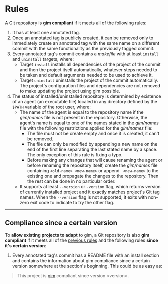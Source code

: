# Rules

A Git repository is **gim compliant** if it meets all of the following rules:

1. It has at least one annotated tag.
2. Once an annotated tag is publicly created, it can be removed only to immediately create an annotated tag with the same name on a different commit with the same functionality as the previously tagged commit.
3. Every annotated tag's commit contains a *makefile* with at least `install` and `uninstall` targets, where:
   * Target `install` installs all dependencies of the project of the commit and then the project itself automatically, whatever steps needed to be taken and default arguments needed to be used to achieve it.
   * Target `uninstall` uninstalls the project of the commit automatically. The project's configuration files and dependencies are not removed to make updating the project using gim possible.
4. The status of installed/uninstalled repository is determined by existence of an agent (an executable file) localed in any directory defined by the `$PATH` variable of the root user, where:
   * The name of the agent is equal to the repository name if the *gim/names* file is not present in the repository. Otherwise, the agent's name is equal to one of the names stated in the *gim/names* file with the following restrictions applied for the *gim/names* file:
     * The file must not be create empty and once it is created, it can't be removed.
     * The file can only be modified by appending a new name on the end of the first line separating the last stated name by a space. The only exception of this rule is fixing a typo.
     * Before making any changes that will cause renaming the agent or before renaming the repository itself, create the *gim/names* file containing `<old-name> <new-name>` or append ` <new-name>` to the existing one and propagate the changes to the repository. Then the rest can be done in no particular order.
   * It supports at least `--version` or `-version` flag, which returns version of currently installed project and it exactly matches project's Git tag names. When the `--version` flag is not supported, it exits with non-zero exit code to indicate to try the other flag.

---

## Compliance since a certain version

To **allow existing projects to adapt** to gim, a Git repository is also **gim compliant** if it meets all of the [previous rules](#rules) and the following rules **since it's certain version**:

1. Every annotated tag's commit has a README file with an install section and contains the information about gim compliance since a certain version somewhere at the section's beginning. This could be as easy as:

> This project is [gim](https://gitlab.com/dominiksalvet/gim) compliant since version \<version\>.
